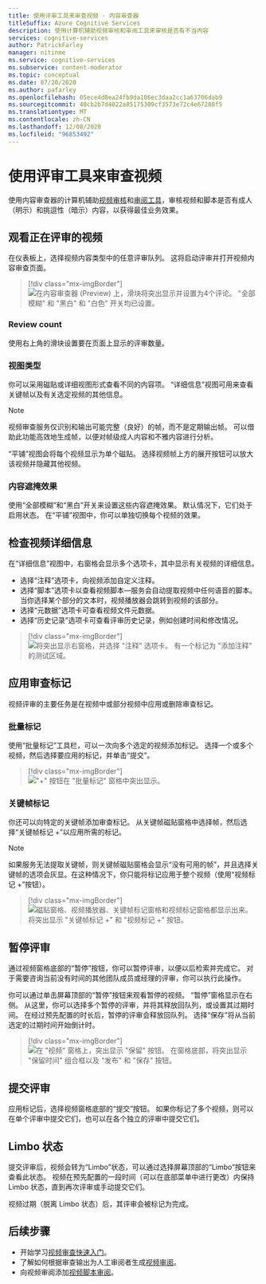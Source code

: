 ```yaml
---
title: 使用评审工具来审查视频 - 内容审查器
titleSuffix: Azure Cognitive Services
description: 使用计算机辅助视频审核和审阅工具来审核是否有不当内容
services: cognitive-services
author: PatrickFarley
manager: nitinme
ms.service: cognitive-services
ms.subservice: content-moderator
ms.topic: conceptual
ms.date: 07/20/2020
ms.author: pafarley
ms.openlocfilehash: 05ece4d8ea24fb9da106ec3daa2cc1a63706dab9
ms.sourcegitcommit: 48cb2b7d4022a85175309cf3573e72c4e67288f5
ms.translationtype: MT
ms.contentlocale: zh-CN
ms.lasthandoff: 12/08/2020
ms.locfileid: "96853492"
---
```

# <a name="video-moderation-with-the-review-tool"></a>使用评审工具来审查视频

使用内容审查器的计算机辅助[视频审核](video-moderation-api.md)和[审阅工具](Review-Tool-User-Guide/human-in-the-loop.md)，审核视频和脚本是否有成人（明示）和挑逗性（暗示）内容，以获得最佳业务效果。

## <a name="view-videos-under-review"></a>观看正在评审的视频

在仪表板上，选择视频内容类型中的任意评审队列。 这将启动评审并打开视频内容审查页面。

> [!div class="mx-imgBorder"]
> ![在内容审查器 (Preview) 上，滑块将突出显示并设置为4个评论。 "全部模糊" 和 "黑白" 和 "白色" 开关均已设置。](./Review-Tool-User-Guide/images/video-moderation-detailed.png)

### <a name="review-count"></a>Review count

使用右上角的滑块设置要在页面上显示的评审数量。

### <a name="view-type"></a>视图类型

你可以采用磁贴或详细视图形式查看不同的内容项。 “详细信息”视图可用来查看关键帧以及有关选定视频的其他信息。 

> [!NOTE]
> 视频审查服务仅识别和输出可能完整（良好）的帧，而不是定期输出帧。 可以借助此功能高效地生成帧，以便对帧级成人内容和不雅内容进行分析。

“平铺”视图会将每个视频显示为单个磁贴。 选择视频帧上方的展开按钮可以放大该视频并隐藏其他视频。

### <a name="content-obscuring-effects"></a>内容遮掩效果

使用“全部模糊”和“黑白”开关来设置这些内容遮掩效果。 默认情况下，它们处于启用状态。 在“平铺”视图中，你可以单独切换每个视频的效果。

## <a name="check-video-details"></a>检查视频详细信息

在“详细信息”视图中，右窗格会显示多个选项卡，其中显示有关视频的详细信息。

* 选择“注释”选项卡，向视频添加自定义注释。
* 选择“脚本”选项卡以查看视频脚本&mdash;服务会自动提取视频中任何语音的脚本。 当你选择某个部分的文本时，视频播放器会跳转到视频的该部分。
* 选择“元数据”选项卡可查看视频文件元数据。
* 选择“历史记录”选项卡可查看评审历史记录，例如创建时间和修改情况。

> [!div class="mx-imgBorder"]
> ![将突出显示右窗格，并选择 "注释" 选项卡。 有一个标记为 "添加注释" 的测试区域。](./Review-Tool-User-Guide/images/video-moderation-video-details.png)

## <a name="apply-moderation-tags"></a>应用审查标记

视频评审的主要任务是在视频中或部分视频中应用或删除审查标记。

### <a name="bulk-tagging"></a>批量标记

使用“批量标记”工具栏，可以一次向多个选定的视频添加标记。 选择一个或多个视频，然后选择要应用的标记，并单击“提交”。 

> [!div class="mx-imgBorder"]
> !["+" 按钮在 "批量标记" 窗格中突出显示。](./Review-Tool-User-Guide/images/video-moderation-bulk-tags.png)


### <a name="key-frame-tagging"></a>关键帧标记

你还可以向特定的关键帧添加审查标记。 从关键帧磁贴窗格中选择帧，然后选择“关键帧标记 +”以应用所需的标记。

> [!NOTE]
> 如果服务无法提取关键帧，则关键帧磁贴窗格会显示“没有可用的帧”，并且选择关键帧的选项会灰显。在这种情况下，你只能将标记应用于整个视频（使用“视频标记 +”按钮）。

> [!div class="mx-imgBorder"]
> ![磁贴窗格、视频播放器、关键帧标记窗格和视频标记窗格都显示出来。 将突出显示 "关键帧标记 +" 和 "视频标记 +" 按钮。](./Review-Tool-User-Guide/images/video-moderation-tagging-options.png)

## <a name="put-a-review-on-hold"></a>暂停评审

通过视频窗格底部的“暂停”按钮，你可以暂停评审，以便以后检索并完成它。 对于需要咨询当前没有时间的其他团队成员或经理的评审，你可以执行此操作。 

你可以通过单击屏幕顶部的“暂停”按钮来观看暂停的视频。 “暂停”窗格显示在右侧。 从这里，你可以选择多个暂停的评审，并将其释放回队列，或设置其过期时间。 在经过预先配置的时长后，暂停的评审会释放回队列。 选择“保存”将从当前选定的过期时间开始倒计时。

> [!div class="mx-imgBorder"]
> ![在 "视频" 窗格上，突出显示 "保留" 按钮。 在窗格底部，将突出显示 "保留时间" 组合框以及 "发布" 和 "保存" 按钮。](./Review-Tool-User-Guide/images/video-moderation-hold.png)

## <a name="submit-a-review"></a>提交评审

应用标记后，选择视频窗格底部的“提交”按钮。 如果你标记了多个视频，则可以在单个评审中提交它们，也可以在各个独立的评审中提交它们。

## <a name="limbo-state"></a>Limbo 状态

提交评审后，视频会转为“Limbo”状态，可以通过选择屏幕顶部的“Limbo”按钮来查看此状态。 视频在预先配置的一段时间（可以在底部菜单中进行更改）内保持 Limbo 状态，直到再次评审或手动提交它们。

视频过期（脱离 Limbo 状态）后，其评审会被标记为完成。

## <a name="next-steps"></a>后续步骤

- 开始学习[视频审查快速入门](video-moderation-api.md)。
- 了解如何根据审查输出为人工审阅者生成[视频审阅](video-reviews-quickstart-dotnet.md)。
- 向视频审阅添加[视频脚本审阅](video-transcript-reviews-quickstart-dotnet.md)。
